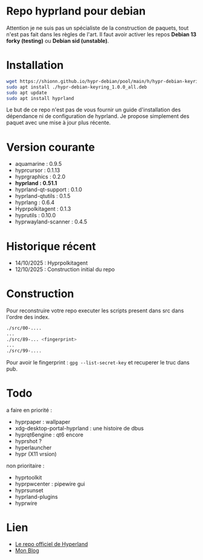 
# Repo hyprland pour debian

Attention je ne suis pas un spécialiste de la construction de paquets, tout n'est pas fait dans les règles de l'art. 
Il faut avoir activer les repos **Debian 13 forky (testing)** ou **Debian sid (unstable)**. 

# Installation 

~~~bash
wget https://shionn.github.io/hypr-debian/pool/main/h/hypr-debian-keyring/hypr-debian-keyring_1.0.0_all.deb
sudo apt install ./hypr-debian-keyring_1.0.0_all.deb
sudo apt update
sudo apt install hyprland
~~~

Le but de ce repo n'est pas de vous fournir un guide d'installation des dépendance ni de configuration de hyprland. 
Je propose simplement des paquet avec une mise à jour plus récente. 


# Version courante

- aquamarine : 0.9.5
- hyprcursor : 0.1.13
- hyprgraphics : 0.2.0
- **hyprland : 0.51.1**
- hyprland-qt-support : 0.1.0
- hyprland-qtutils : 0.1.5
- hyprlang : 0.6.4
- Hyprpolkitagent : 0.1.3
- hyprutils : 0.10.0
- hyprwayland-scanner : 0.4.5


# Historique récent

- 14/10/2025 : Hyprpolkitagent
- 12/10/2025 : Construction initial du repo

# Construction 

Pour reconstruire votre repo executer les scripts present dans src dans l'ordre des index. 

~~~bash
./src/00-....
...
./src/89-... <fingerprint>
...
./src/99-....
~~~ 

Pour avoir le fingerprint : `gpg --list-secret-key` et recuperer le truc dans pub.

# Todo

a faire en priorité : 
- hyprpaper : wallpaper
- xdg-desktop-portal-hyprland : une histoire de dbus
- hyprqt6engine : qt6 encore
- hyprshot ?
- hyperlauncher
- hypr (X11 vrsion)

non prioritaire :
- hyprtoolkit
- hyprpwcenter : pipewire gui
- hyprsunset
- hyprland-plugins
- hyprwire

# Lien

- [Le repo officiel de Hyperland](https://github.com/hyprwm)
- [Mon Blog](https://shionn.github.io)


